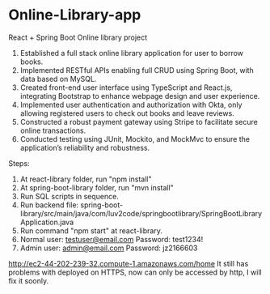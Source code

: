 # Online-Library-app
React + Spring Boot Online library project

1. Established a full stack online library application for user to borrow books.
2. Implemented RESTful APIs enabling full CRUD using Spring Boot, with data based on MySQL.
3. Created front-end user interface using TypeScript and React.js, integrating Bootstrap to enhance webpage design and user experience.
4. Implemented user authentication and authorization with Okta, only allowing registered users to check out books and leave reviews.
5. Constructed a robust payment gateway using Stripe to facilitate secure online transactions.
6. Conducted testing using JUnit, Mockito, and MockMvc to ensure the application’s reliability and robustness.

Steps:
1. At react-library folder, run "npm install"
2. At spring-boot-library folder, run "mvn install"
3. Run SQL scripts in sequence.
4. Run backend file: spring-boot-library/src/main/java/com/luv2code/springbootlibrary/SpringBootLibraryApplication.java
5. Run command "npm start" at react-library.
6. Normal user: testuser@email.com Password: test1234!
7. Admin user: admin@email.com Password: jz2166603

http://ec2-44-202-239-32.compute-1.amazonaws.com/home
It still has problems with deployed on HTTPS, now can only be accessed by http, I will fix it soonly.
